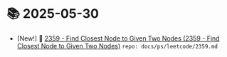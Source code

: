 # 📚 2025-05-30
- [New!] 📗 [2359 - Find Closest Node to Given Two Nodes (2359 - Find Closest Node to Given Two Nodes)](https://til.qriosity.dev/featured/ps/leetcode/2359) `repo: docs/ps/leetcode/2359.md`
